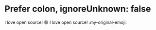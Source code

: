 # Prefer colon, ignoreUnknown: false

I love open source! 😄
I love open source! :my-original-emoji:
